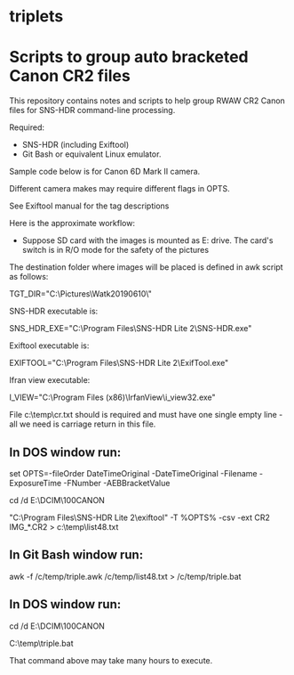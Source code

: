 # triplets
# Scripts to group auto bracketed Canon CR2 files

This repository contains notes and scripts to help group RWAW CR2 Canon files for SNS-HDR command-line processing.

Required:
- SNS-HDR (including Exiftool)
- Git Bash or equivalent Linux emulator.

Sample code below is for Canon 6D Mark II camera. 

Different camera makes may require different flags in OPTS.

See Exiftool manual for the tag descriptions 

Here is the approximate workflow:

- Suppose SD card with the images is mounted as E: drive. The card's switch is in R/O mode for the safety of the pictures

The destination folder where images will be placed is defined in awk script as follows:

TGT_DIR="C:\\Pictures\\Watk20190610\\" 

SNS-HDR executable is: 

SNS_HDR_EXE="C:\\Program Files\\SNS-HDR Lite 2\\SNS-HDR.exe"

Exiftool executable is: 

EXIFTOOL="C:\\Program Files\\SNS-HDR Lite 2\\ExifTool.exe"

Ifran view executable:

I_VIEW="C:\\Program Files (x86)\\IrfanView\\i_view32.exe"

File c:\temp\cr.txt should is required and must have one single empty line - all we need is carriage return in this file.

## In DOS window run:

set OPTS=-fileOrder DateTimeOriginal -DateTimeOriginal -Filename -ExposureTime -FNumber  -AEBBracketValue

cd /d E:\DCIM\100CANON

"C:\Program Files\SNS-HDR Lite 2\exiftool" -T  %OPTS%   -csv -ext  CR2 IMG_*.CR2  > c:\temp\list48.txt

## In Git Bash window run:

awk -f /c/temp/triple.awk /c/temp/list48.txt > /c/temp/triple.bat

## In DOS window run:

cd /d E:\DCIM\100CANON

C:\temp\triple.bat

That command above may take many hours to execute.


